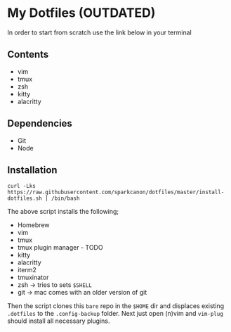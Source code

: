 # My Dotfiles (OUTDATED)

In order to start from scratch use the link below in your terminal

## Contents

- vim
- tmux
- zsh
- kitty
- alacritty

## Dependencies

- Git
- Node

## Installation

`curl -Lks https://raw.githubusercontent.com/sparkcanon/dotfiles/master/install-dotfiles.sh | /bin/bash`

The above script installs the following;

- Homebrew
- vim
- tmux
- tmux plugin manager - TODO
- kitty
- alacritty
- iterm2
- tmuxinator
- zsh -> tries to sets `$SHELL`
- git -> mac comes with an older version of git

Then the script clones this `bare` repo in the `$HOME` dir and displaces existing `.dotfiles` to the `.config-backup` folder.
Next just open (n)vim and `vim-plug` should install all necessary plugins.
